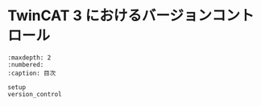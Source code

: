 # TwinCAT 3 におけるバージョンコントロール


```{toctree}
:maxdepth: 2
:numbered:
:caption: 目次

setup
version_control
```
